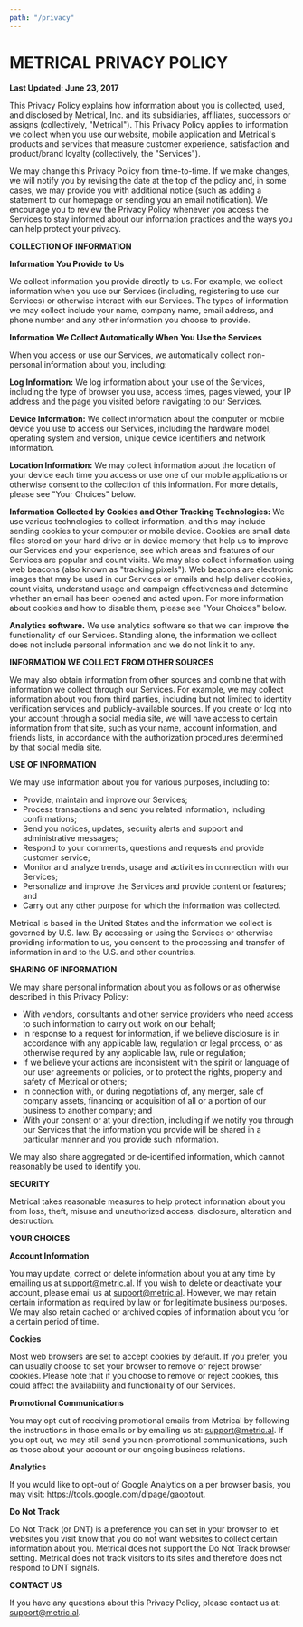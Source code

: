 ```yaml
---
path: "/privacy"
---
```


<div class="field-item even">
    <h1>METRICAL PRIVACY POLICY</h1>
    <p><strong><span>Last Updated: June 23, 2017</span></strong></p>
    <p>This Privacy Policy explains how information about you is collected, used, and disclosed by Metrical, Inc. and its subsidiaries, affiliates, successors or assigns (collectively, "Metrical"). This Privacy Policy applies to information we collect when you use our website, mobile application and Metrical's products and services that measure customer experience, satisfaction and product/brand loyalty (collectively, the "Services").</p>
    <p>We may change this Privacy Policy from time-to-time. If we make changes, we will notify you by revising the date at the top of the policy and, in some cases, we may provide you with additional notice (such as adding a statement to our homepage or sending you an email notification). We encourage you to review the Privacy Policy whenever you access the Services to stay informed about our information practices and the ways you can help protect your privacy.</p>
    <p><strong>COLLECTION OF INFORMATION</strong></p>
    <p><strong>Information You Provide to Us</strong></p>
    <p>We collect information you provide directly to us. For example, we collect information when you use our Services (including, registering to use our Services) or otherwise interact with our Services. The types of information we may collect include your name, company name, email address, and phone number and any other information you choose to provide.</p>
    <p><strong>Information We Collect Automatically When You Use the Services</strong></p>
    <p>When you access or use our Services, we automatically collect non-personal information about you, including:</p>
    <p><strong>Log Information:</strong>&nbsp;We log information about your use of the Services, including the type of browser you use, access times, pages viewed, your IP address and the page you visited before navigating to our Services.</p>
    <p><strong>Device Information:</strong>&nbsp;We collect information about the computer or mobile device you use to access our Services, including the hardware model, operating system and version, unique device identifiers and network information.</p>
    <p><strong>Location Information:</strong>&nbsp;We may collect information about the location of your device each time you access or use one of our mobile applications or otherwise consent to the collection of this information. For more details, please see "Your Choices" below.</p>
    <p><strong>Information Collected by Cookies and Other Tracking Technologies:</strong>&nbsp;We use various technologies to collect information, and this may include sending cookies to your computer or mobile device. Cookies are small data files stored on your hard drive or in device memory that help us to improve our Services and your experience, see which areas and features of our Services are popular and count visits. We may also collect information using web beacons (also known as "tracking pixels"). Web beacons are electronic images that may be used in our Services or emails and help deliver cookies, count visits, understand usage and campaign effectiveness and determine whether an email has been opened and acted upon. For more information about cookies and how to disable them, please see "Your Choices" below.</p>
    <p><strong>Analytics software.</strong>&nbsp;We use analytics software so that we can improve the functionality of our Services. Standing alone, the information we collect does not include personal information and we do not link it to any.</p>
    <p><strong>INFORMATION WE COLLECT FROM OTHER SOURCES</strong></p>
    <p>We may also obtain information from other sources and combine that with information we collect through our Services. For example, we may collect information about you from third parties, including but not limited to identity verification services and publicly-available sources. If you create or log into your account through a social media site, we will have access to certain information from that site, such as your name, account information, and friends lists, in accordance with the authorization procedures determined by that social media site.</p>
    <p><strong>USE OF INFORMATION</strong></p>
    <p>We may use information about you for various purposes, including to:</p>
    <ul>
        <li>Provide, maintain and improve our Services;</li>
        <li>Process transactions and send you related information, including confirmations;</li>
        <li>Send you notices, updates, security alerts and support and administrative messages;</li>
        <li>Respond to your comments, questions and requests and provide customer service;</li>
        <li>Monitor and analyze trends, usage and activities in connection with our Services;</li>
        <li>Personalize and improve the Services and provide content or features; and</li>
        <li>Carry out any other purpose for which the information was collected.</li>
    </ul>
    <p>Metrical is based in the United States and the information we collect is governed by U.S. law. By accessing or using the Services or otherwise providing information to us, you consent to the processing and transfer of information in and to the U.S. and other countries.</p>
    <p><strong>SHARING OF INFORMATION</strong></p>
    <p>We may share personal information about you as follows or as otherwise described in this Privacy Policy:</p>
    <ul>
        <li>With vendors, consultants and other service providers who need access to such information to carry out work on our behalf;</li>
        <li>In response to a request for information, if we believe disclosure is in accordance with any applicable law, regulation or legal process, or as otherwise required by any applicable law, rule or regulation;</li>
        <li>If we believe your actions are inconsistent with the spirit or language of our user agreements or policies, or to protect the rights, property and safety of Metrical or others;</li>
        <li>In connection with, or during negotiations of, any merger, sale of company assets, financing or acquisition of all or a portion of our business to another company; and</li>
        <li>With your consent or at your direction, including if we notify you through our Services that the information you provide will be shared in a particular manner and you provide such information.</li>
    </ul>
    <p>We may also share aggregated or de-identified information, which cannot reasonably be used to identify you.</p>
    <p><strong>SECURITY</strong></p>
    <p>Metrical takes reasonable measures to help protect information about you from loss, theft, misuse and unauthorized access, disclosure, alteration and destruction.</p>
    <p><strong>YOUR CHOICES</strong></p>
    <p><strong>Account Information</strong></p>
    <p>You may update, correct or delete information about you at any time by emailing us at <a href="mailto:support@metric.al">support@metric.al</a>. If you wish to delete or deactivate your account, please email us at <a href="mailto:support@metric.al">support@metric.al</a>. However, we may retain certain information as required by law or for legitimate business purposes. We may also retain cached or archived copies of information about you for a certain period of time.</p>
    <p><strong>Cookies</strong></p>
    <p>Most web browsers are set to accept cookies by default. If you prefer, you can usually choose to set your browser to remove or reject browser cookies. Please note that if you choose to remove or reject cookies, this could affect the availability and functionality of our Services.</p>
    <p><strong>Promotional Communications</strong></p>
    <p>You may opt out of receiving promotional emails from Metrical by following the instructions in those emails or by emailing us at: <a href="mailto:support@metric.al">support@metric.al</a>. If you opt out, we may still send you non-promotional communications, such as those about your account or our ongoing business relations.</p>
    <p><strong>Analytics</strong></p>
    <p>If you would like to opt-out of Google Analytics on a per browser basis, you may visit: <a href="https://tools.google.com/dlpage/gaoptout">https://tools.google.com/dlpage/gaoptout</a>.</p>
    <p><strong>Do Not Track</strong></p>
    <p>Do Not Track (or DNT) is a preference you can set in your browser to let websites you visit know that you do not want websites to collect certain information about you. Metrical does not support the Do Not Track browser setting. Metrical does not track visitors to its sites and therefore does not respond to DNT signals.</p>
    <p><strong>CONTACT US</strong></p>
    <p>If you have any questions about this Privacy Policy, please contact us at: <a href="mailto:support@metric.al">support@metric.al</a>.</p>
</div>
